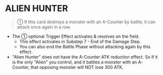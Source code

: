 
# ALIEN HUNTER  
> ① If this card destroys a monster with an A-Counter by battle, it can attack once again in a row.

*   The ① optional Trigger Effect activates & resolves on the field.
    *   This effect activates in Substep 7 - End of the Damage Step.
    *   You can also end the Battle Phase without attacking again by this effect.
*   "Alien Hunter" does not have the A-Counter ATK reduction effect. So if it is the only "Alien" you control, and it battles a monster with an A-Counter, that opposing monster will NOT lose 300 ATK.

  